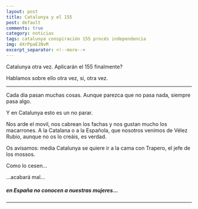 ```yaml
---
layout: post
title: Catalunya y el 155
post: default
comments: true
category: noticias
tags: catalunya conspiración 155 procés independencia
img: 4XrPpaE1NvM
excerpt_separator: <!--more-->
---
```


Catalunya otra vez. Aplicarán el 155 finalmente?

Hablamos sobre ello otra vez, si, otra vez.

<!--more-->

<hr>

Cada dia pasan muchas cosas. Aunque parezca que no pasa nada, siempre pasa algo.

Y en Catalunya esto es un no parar.

Nos arde el movil, nos cabrean los fachas y nos gustan mucho los macarrones. A la Catalana o a la Española, que nosotros venimos de Vélez Rubio, aunque no os lo creáis, es verdad.

Os avisamos: media Catalunya se quiere ir a la cama con Trapero, el jefe de los mossos.

Como lo cesen...

...acabará mal...

##### en España no conocen a nuestras mujeres...

<hr>
